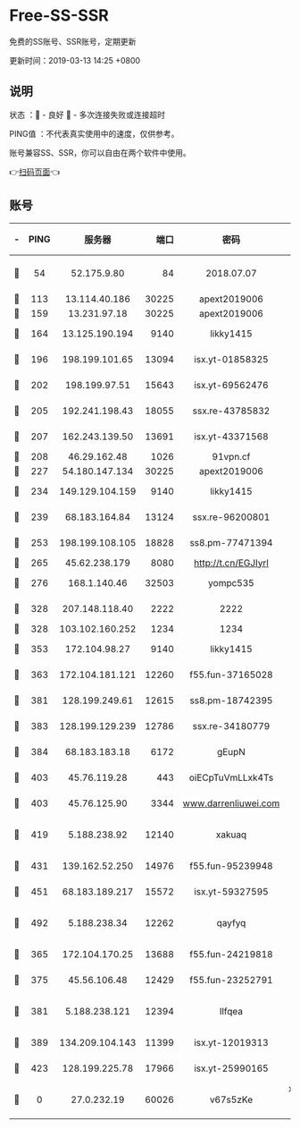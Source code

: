 # Free-SS-SSR

免费的SS账号、SSR账号，定期更新

更新时间：2019-03-13 14:25 +0800

## 说明

状态     ：🙂 - 良好 🙁 - 多次连接失败或连接超时

PING值   ：不代表真实使用中的速度，仅供参考。

账号兼容SS、SSR，你可以自由在两个软件中使用。

👉[扫码页面](https://liesauer.github.io/Free-SS-SSR/)👈

## 账号

|-|PING|服务器|端口|密码|加密方式|区域|
|:----:|:----:|:-----:|-----:|:----:|:----:|:----:|
|🙂|54|52.175.9.80|84|2018.07.07|chacha20-ietf-poly1305|HK|
|🙂|113|13.114.40.186|30225|apext2019006|chacha20|JP|
|🙂|159|13.231.97.18|30225|apext2019006|chacha20|JP|
|🙂|164|13.125.190.194|9140|likky1415|aes-256-cfb|KR|
|🙂|196|198.199.101.65|13094|isx.yt-01858325|aes-256-cfb|US|
|🙂|202|198.199.97.51|15643|isx.yt-69562476|aes-256-cfb|US|
|🙂|205|192.241.198.43|18055|ssx.re-43785832|aes-256-cfb|US|
|🙂|207|162.243.139.50|13691|isx.yt-43371568|aes-256-cfb|US|
|🙂|208|46.29.162.48|1026|91vpn.cf|rc4-md5|RU|
|🙂|227|54.180.147.134|30225|apext2019006|chacha20|KR|
|🙂|234|149.129.104.159|9140|likky1415|aes-256-cfb|HK|
|🙂|239|68.183.164.84|13124|ssx.re-96200801|aes-256-cfb|US|
|🙂|253|198.199.108.105|18828|ss8.pm-77471394|aes-256-cfb|US|
|🙂|265|45.62.238.179|8080|http://t.cn/EGJIyrl|rc4-md5|CA|
|🙂|276|168.1.140.46|32503|yompc535|aes-256-cfb|AU|
|🙂|328|207.148.118.40|2222|2222|aes-256-cfb|SG|
|🙂|328|103.102.160.252|1234|1234|rc4-md5|JP|
|🙂|353|172.104.98.27|9140|likky1415|aes-256-cfb|JP|
|🙂|363|172.104.181.121|12260|f55.fun-37165028|aes-256-cfb|SG|
|🙂|381|128.199.249.61|12615|ss8.pm-18742395|aes-256-cfb|SG|
|🙂|383|128.199.129.239|12786|ssx.re-34180779|aes-256-cfb|SG|
|🙂|384|68.183.183.18|6172|gEupN|aes-256-cfb|SG|
|🙂|403|45.76.119.28|443|oiECpTuVmLLxk4Ts|aes-256-cfb|AU|
|🙂|403|45.76.125.90|3344|www.darrenliuwei.com|aes-256-cfb|AU|
|🙂|419|5.188.238.92|12140|xakuaq|chacha20-ietf-poly1305|BR|
|🙂|431|139.162.52.250|14976|f55.fun-95239948|aes-256-cfb|SG|
|🙂|451|68.183.189.217|15572|isx.yt-59327595|aes-256-cfb|SG|
|🙂|492|5.188.238.34|12262|qayfyq|chacha20-ietf-poly1305|BR|
|🙂|365|172.104.170.25|13688|f55.fun-24219818|aes-256-cfb|SG|
|🙂|375|45.56.106.48|12429|f55.fun-23252791|aes-256-cfb|US|
|🙂|381|5.188.238.121|12394|llfqea|chacha20-ietf-poly1305|BR|
|🙂|389|134.209.104.143|11399|isx.yt-12019313|aes-256-cfb|SG|
|🙂|423|128.199.225.78|17966|isx.yt-25990165|aes-256-cfb|SG|
|🙁|0|27.0.232.19|60026|v67s5zKe|xchacha20-ietf-poly1305|HK|
